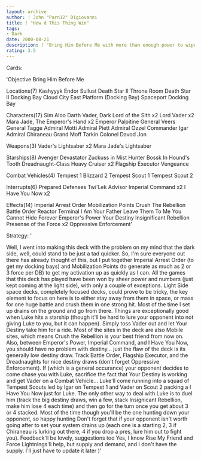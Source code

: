 ```yaml
---
layout: archive
author: ! John "Parn12" Digiovanni
title: ! "How d This Thing Win"
tags:
- Dark
date: 2000-08-21
description: ! "Bring Him Before Me with more than enough power to wipe out the rebellion three times over and still have enough for lunch.  Can do some nice drains too"
rating: 3.5
---
```

Cards: 

'Objective
Bring Him Before Me

Locations(7)
Kashyyyk
Endor
Sullust
Death Star II Throne Room
Death Star II Docking Bay
Cloud City East Platform (Docking Bay)
Spaceport Docking Bay

Characters(17)
Sim Aloo
Darth Vader, Dark Lord of the Sith x2
Lord Vader x2
Mara Jade, The Emperor's Hand x2
Emperor Palpitine
General Veers
General Tagge
Admiral Motti
Admiral Piett
Admiral Ozzel
Commander Igar
Admiral Chiraneau
Grand Moff Tarkin
Colonel Davod Jon

Weapons(3)
Vader's Lightsaber x2
Mara Jade's Lightsaber

Starships(8)
Avenger
Devastator
Zuckuss in Mist Hunter
Bossk In Hound's Tooth
Dreadnaught-Class Heavy Cruiser x2
Flagship Executor
Vengeance

Combat Vehicles(4)
Tempest 1
Blizzard 2
Tempest Scout 1
Tempest Scout 2

Interrupts(6)
Prepared Defenses
Twi'Lek Advisor
Imperial Command x2
I Have You Now x2

Effects(14)
Imperial Arrest Order
Mobilization Points
Crush The Rebellion
Battle Order
Reactor Terminal
I Am Your Father
Leave Them To Me
You Cannot Hide Forever
Emperor's Power
Your Destiny
Insignificant Rebellion
Presense of the Force x2
Oppressive Enforcement'

Strategy: '

Well, I went into making this deck with the problem on my mind that the dark side, well, could stand to be just a tad quicker.  So, I'm sure everyone out there has already thought of this, but I put together Imperial Arrest Order (to get my docking bays) and Mobilization Points (to generate as much as 2 or 3 force per DB) to get my activation up as quickly as I can.  All the games that this deck has played have been won by sheer power and numbers (just kept coming at the light side), with only a couple of exceptions.
Light Side space decks, completely focused decks, could prove to be tricky, the key element to focus on here is to either stay away from them in space, or mass for one huge battle and crush them in one strong hit.  Most of the time I set up drains on the ground and go from there.  Things are exceptionally good when Luke hits a starship (though it'll be hard to lure your opponent into not giving Luke to you, but it can happen).  Simply toss Vader out and let Your Destiny take him for a ride.  Most of the sites in the deck are also Mobile sites, which means Crush the Rebellion is your best friend from now on.  Also, between Emperor's Power, Imperial Command, and I Have You Now, you should have no problem with destiny... just the flaw of the deck is its generally low destiny draw.	Track Battle Order, Flagship Executor, and the Dreadnaughts for nice destiny draws (don't forget Oppressive Enforcement).  If (which is a general occurance) your opponent decides to come chase you with Luke, sacrifice the fact that Your Destiny is working and get Vader on a Combat Vehicle... Luke'll come running into a squad of Tempest Scouts led by Igar on Tempest 1 and Vader on Scout 2 packing a I Have You Now just for Luke.  The only other way to deal with Luke is to duel him (track the big destiny draws, win a few, stack Insignicant Rebellion, make him lose 4 each time) and then go for the turn once you get about 3 or 4 stacked.  Most of the time though you'll be the one hunting down your opponent, so happy hunting  Don't forget that if your opponent isn't worth going after to set your system drains up (each one is a starting 2, 3 if Chiraneau is lurking out there, 4 if you drop a pres, lure him out to fight you).  Feedback'll be lovely, suggestions too  Yes, I know Rise My Friend and Force Lightnings'll help, but supply and demand, and I don't have the supply.  I'll just have to update it later )'